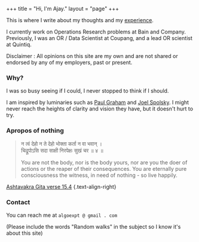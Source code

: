+++
title = "Hi, I'm Ajay."
layout = "page"
+++




This is where I write about my thoughts and my [experience](http://www.linkedin.com/in/ajayarn).

I currently work on Operations Research problems at Bain and Company. Previously, I was an OR / Data Scientist at Coupang, and a lead OR scientist at Quintiq.

Disclaimer
:  All opinions on this site are my own and are not shared or endorsed by any of my employers, past or present.

### Why?
I was so busy seeing if I could, I never stopped to think if I should. 

I am inspired by luminaries such as [Paul Graham](http://paulgraham.com/) and [Joel Spolsky](https://www.joelonsoftware.com/). I might never reach the heights of clarity and vision they have, but it doesn't hurt to try.



### Apropos of nothing

>न त्वं देहो न ते देहो भोक्ता कर्ता न वा भवान् ।  
> चिद्रूपोऽसि सदा साक्षी निरपेक्षः सुखं चर ॥ ४ ॥
>
> You are not the body, nor is the body yours, nor are you the doer of actions or the reaper of their consequences. You are eternally pure consciousness the witness, in need of nothing - so live happily.

[Ashtavakra Gita verse 15.4](https://www.wisdomlib.org/hinduism/book/ashtavakra-gita-sanskrit/d/doc345938.html)
{.text-align-right}


### Contact
You can reach me at `algoexpt @ gmail . com`

(Please include the words "Random walks" in the subject so I know it's about this site)



